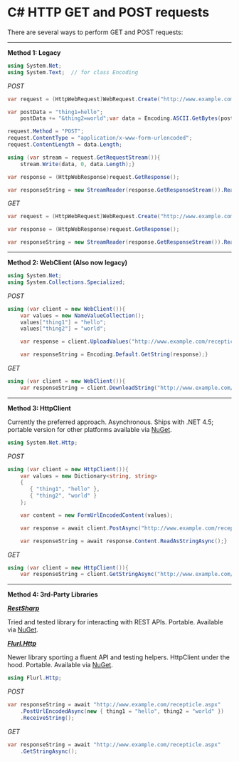 # C\# HTTP GET and POST requests
There are several ways to perform GET and POST requests:

---

**Method 1: Legacy**

```csharp
using System.Net;
using System.Text;  // for class Encoding
```

*POST*

```csharp
var request = (HttpWebRequest)WebRequest.Create("http://www.example.com/recepticle.aspx");

var postData = "thing1=hello";
    postData += "&thing2=world";var data = Encoding.ASCII.GetBytes(postData);

request.Method = "POST";
request.ContentType = "application/x-www-form-urlencoded";
request.ContentLength = data.Length;

using (var stream = request.GetRequestStream()){
    stream.Write(data, 0, data.Length);}

var response = (HttpWebResponse)request.GetResponse();

var responseString = new StreamReader(response.GetResponseStream()).ReadToEnd();
```

*GET*

```csharp
var request = (HttpWebRequest)WebRequest.Create("http://www.example.com/recepticle.aspx");

var response = (HttpWebResponse)request.GetResponse();

var responseString = new StreamReader(response.GetResponseStream()).ReadToEnd();
```

------------------------------------------------------------------------

**Method 2: WebClient (Also now legacy)**

```csharp
using System.Net;
using System.Collections.Specialized;
```

*POST*

```csharp
using (var client = new WebClient()){
    var values = new NameValueCollection();
    values["thing1"] = "hello";
    values["thing2"] = "world";

    var response = client.UploadValues("http://www.example.com/recepticle.aspx", values);

    var responseString = Encoding.Default.GetString(response);}
```

*GET*

```csharp
using (var client = new WebClient()){
    var responseString = client.DownloadString("http://www.example.com/recepticle.aspx");}
```

------------------------------------------------------------------------

**Method 3: HttpClient**

Currently the preferred approach. Asynchronous. Ships with .NET 4.5; portable version for other platforms available via [NuGet](https://www.nuget.org/packages/Microsoft.Net.Http).

```csharp
using System.Net.Http;
```

*POST*

```csharp
using (var client = new HttpClient()){
    var values = new Dictionary<string, string>
    {
       { "thing1", "hello" },
       { "thing2", "world" }
    };

    var content = new FormUrlEncodedContent(values);

    var response = await client.PostAsync("http://www.example.com/recepticle.aspx", content);

    var responseString = await response.Content.ReadAsStringAsync();}
```

*GET*

```csharp
using (var client = new HttpClient()){
    var responseString = client.GetStringAsync("http://www.example.com/recepticle.aspx");}
```

------------------------------------------------------------------------

**Method 4: 3rd-Party Libraries**

***[RestSharp](https://github.com/restsharp/RestSharp)***

Tried and tested library for interacting with REST APIs. Portable. Available via [NuGet](https://www.nuget.org/packages/RestSharp).

***[Flurl.Http](http://tmenier.github.io/Flurl/)***

Newer library sporting a fluent API and testing helpers. HttpClient under the hood. Portable. Available via [NuGet](https://www.nuget.org/packages/Flurl.Http).

```csharp
using Flurl.Http;
```

*POST*

```csharp
var responseString = await "http://www.example.com/recepticle.aspx"
    .PostUrlEncodedAsync(new { thing1 = "hello", thing2 = "world" })
    .ReceiveString();
```

*GET*

```csharp
var responseString = await "http://www.example.com/recepticle.aspx"
    .GetStringAsync();
```

